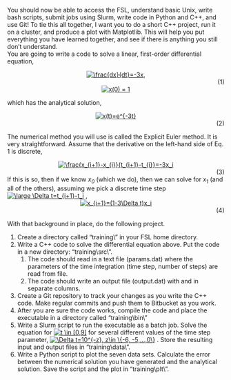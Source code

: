 You should now be able to access the FSL, understand basic Unix, write bash scripts, submit jobs using Slurm, write code in Python and C++, and use Git! To tie this all together, I want you to do a short C++ project, run it on a cluster, and produce a plot with Matplotlib. This will help you put everything you have learned together, and see if there is anything you still don’t understand.  
You are going to write a code to solve a linear, first-order differential equation,  
<div align="center">
<a href="https://www.codecogs.com/eqnedit.php?latex=\frac{dx}{dt}=-3x" target="_blank"><img src="https://latex.codecogs.com/gif.latex?\frac{dx}{dt}=-3x," title="\frac{dx}{dt}=-3x," /></a> </div> <div align="right"> (1)</div>
<div align = "center">
<a href="https://www.codecogs.com/eqnedit.php?latex=x(0)&space;=&space;1" target="_blank"><img src="https://latex.codecogs.com/gif.latex?x(0)&space;=&space;1" title="x(0) = 1" /></a>
</div>
 
which has the analytical solution,
<div align="center">
<a href="https://www.codecogs.com/eqnedit.php?latex=x(t)=e^{-3t}" target="_blank"><img src="https://latex.codecogs.com/gif.latex?x(t)=e^{-3t}" title="x(t)=e^{-3t}" /></a> </div> <div align="right">(2)</div>

The numerical method you will use is called the Explicit Euler method. It is very straightforward. Assume that the derivative on the left-hand side of Eq. 1 is discrete,
<div align="center">
<a href="https://www.codecogs.com/eqnedit.php?latex=\frac{x_{i&plus;1}-x_{i}}{t_{i&plus;1}-t_{i}}=-3x_i" target="_blank"><img src="https://latex.codecogs.com/gif.latex?\frac{x_{i&plus;1}-x_{i}}{t_{i&plus;1}-t_{i}}=-3x_i" title="\frac{x_{i+1}-x_{i}}{t_{i+1}-t_{i}}=-3x_i" /></a> </div> <div align="right">(3)</div>
If this is so, then if we know <i>x<sub>0</sub></i> (which we do), then we can solve for <i>x<sub>1</sub></i> (and all of the others), assuming we pick a discrete time step <a href="https://www.codecogs.com/eqnedit.php?latex=\inline&space;\large&space;\Delta&space;t=t_{i&plus;1}-t_i" target="_blank"><img src="https://latex.codecogs.com/gif.latex?\inline&space;\large&space;\Delta&space;t=t_{i&plus;1}-t_i" title="\large \Delta t=t_{i+1}-t_i" /></a> ,   
<div align="center">
<a href="https://www.codecogs.com/eqnedit.php?latex=x_{i&plus;1}=(1-3\Delta&space;t)x_i" target="_blank"><img src="https://latex.codecogs.com/gif.latex?x_{i&plus;1}=(1-3\Delta&space;t)x_i" title="x_{i+1}=(1-3\Delta t)x_i" /></a> </div> <div align="right">(4)</div>

With that background in place, do the following project.
1.	Create a directory called “training\” in your FSL home directory.
2.	Write a C++ code to solve the differential equation above. Put the code in a new directory: “training\src\”.
    1.	The code should read in a text file (params.dat) where the parameters of the time integration (time step, number of steps) are read from file.
    2.	The code should write an output file (output.dat) with  and  in separate columns.
3.	Create a Git repository to track your changes as you write the C++ code. Make regular commits and push them to Bitbucket as you work.
4.	After you are sure the code works, compile the code and place the executable in a directory called “training\bin\”
5.	Write a Slurm script to run the executable as a batch job. Solve the equation for <a href="https://www.codecogs.com/eqnedit.php?latex=\inline&space;t&space;\in&space;[0,9]" target="_blank"><img src="https://latex.codecogs.com/gif.latex?\inline&space;t&space;\in&space;[0,9]" title="t \in [0,9]" /></a> for several different values of the time step parameter, <a href="https://www.codecogs.com/eqnedit.php?latex=\inline&space;\Delta&space;t=10^{-z},&space;z\in&space;\{-6,&space;-5,...,0\}." target="_blank"><img src="https://latex.codecogs.com/gif.latex?\inline&space;\Delta&space;t=10^{-z},&space;z\in&space;\{-6,&space;-5,...,0\}" title="\Delta t=10^{-z}, z\in \{-6, -5,...,0\}" /></a> . Store the resulting input and output files in “training\data\”.
6.	Write a Python script to plot the seven data sets. Calculate the error between the numerical solution you have generated and the analytical solution. Save the script and the plot in “training\plt\”.
